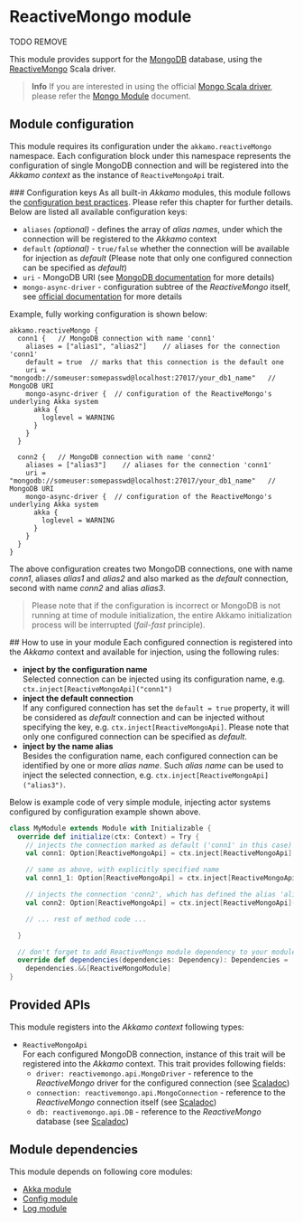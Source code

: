 # ReactiveMongo module 
TODO REMOVE

This module provides support for the [MongoDB](https://www.mongodb.com) database, using the
[ReactiveMongo](http://reactivemongo.org) Scala driver.

> **Info**
  If you are interested in using the official
  [Mongo Scala driver](https://github.com/mongodb/mongo-scala-driver), please refer the
  [Mongo Module](mongo-module.md) document.

## Module configuration
This module requires its configuration under the `akkamo.reactiveMongo` namespace. Each
configuration block under this namespace represents the configuration of single MongoDB connection
and will be registered into the *Akkamo context* as the instance of `ReactiveMongoApi` trait.

### Configuration keys
As all built-in *Akkamo* modules, this module follows the
[configuration best practices](../best-practices/module-config.md). Please refer this chapter for
further details. Below are listed all available configuration keys:

- `aliases` *(optional)* - defines the array of *alias names*, under which the connection will be
  registered to the *Akkamo* context
- `default` *(optional)* - `true/false` whether the connection will be available for injection as
  *default* (Please note that only one configured connection can be specified as *default*)
- `uri` - MongoDB URI (see
   [MongoDB documentation](https://docs.mongodb.com/manual/reference/connection-string/) for more
   details)
- `mongo-async-driver` - configuration subtree of the *ReactiveMongo* itself, see
  [official documentation](http://reactivemongo.org) for more details

Example, fully working configuration is shown below:

```
akkamo.reactiveMongo {
  conn1 {   // MongoDB connection with name 'conn1'
    aliases = ["alias1", "alias2"]    // aliases for the connection 'conn1'
    default = true  // marks that this connection is the default one
    uri = "mongodb://someuser:somepasswd@localhost:27017/your_db1_name"   // MongoDB URI
    mongo-async-driver {  // configuration of the ReactiveMongo's underlying Akka system
      akka {
        loglevel = WARNING
      }
    }
  }

  conn2 {   // MongoDB connection with name 'conn2'
    aliases = ["alias3"]    // aliases for the connection 'conn1'
    uri = "mongodb://someuser:somepasswd@localhost:27017/your_db1_name"   // MongoDB URI
    mongo-async-driver {  // configuration of the ReactiveMongo's underlying Akka system
      akka {
        loglevel = WARNING
      }
    }
  }
}
```

The above configuration creates two MongoDB connections, one with name *conn1*, aliases *alias1* and
*alias2* and also marked as the *default* connection, second with name *conn2* and alias *alias3*.

> Please note that if the configuration is incorrect or MongoDB is not running at time of module
initialization, the entire Akkamo initialization process will be interrupted
(_fail-fast_ principle).

## How to use in your module
Each configured connection is registered into the *Akkamo* context and available for injection,
using the following rules:

- **inject by the configuration name**  
  Selected connection can be injected using its configuration name, e.g.
  `ctx.inject[ReactiveMongoApi]("conn1")`
- **inject the default connection**  
  If any configured connection has set the `default = true` property, it will be considered as
  *default* connection and can be injected without specifying the key, e.g.
  `ctx.inject[ReactiveMongoApi]`. Please note that only one configured connection can be specified
  as *default*.
- **inject by the name alias**  
  Besides the configuration name, each configured connection can be identified by one or more
  *alias name*. Such *alias name* can be used to inject the selected connection, e.g.
  `ctx.inject[ReactiveMongoApi]("alias3")`.

Below is example code of very simple module, injecting actor systems configured by configuration
example shown above.

```scala
class MyModule extends Module with Initializable {
  override def initialize(ctx: Context) = Try {
    // injects the connection marked as default ('conn1' in this case)
    val conn1: Option[ReactiveMongoApi] = ctx.inject[ReactiveMongoApi]

    // same as above, with explicitly specified name
    val conn1_1: Option[ReactiveMongoApi] = ctx.inject[ReactiveMongoApi]("conn1")

    // injects the connection 'conn2', which has defined the alias 'alias3'
    val conn2: Option[ReactiveMongoApi] = ctx.inject[ReactiveMongoApi]("alias3")

    // ... rest of method code ...

  }

  // don't forget to add ReactiveMongo module dependency to your module
  override def dependencies(dependencies: Dependency): Dependencies =
    dependencies.&&[ReactiveMongoModule]
}
```

## Provided APIs
This module registers into the *Akkamo context* following types:

- `ReactiveMongoApi`  
  For each configured MongoDB connection, instance of this trait will be registered into the
  *Akkamo* context. This trait provides following fields:
  - `driver: reactivemongo.api.MongoDriver` - reference to the *ReactiveMongo* driver for the
    configured connection (see
    [Scaladoc](http://reactivemongo.org/releases/0.11/api/#reactivemongo.api.MongoDriver))
  - `connection: reactivemongo.api.MongoConnection` - reference to the *ReactiveMongo* connection
    itself (see [Scaladoc](http://reactivemongo.org/releases/0.11/api/#reactivemongo.api.MongoConnection))
  - `db: reactivemongo.api.DB` - reference to the *ReactiveMongo* database (see
    [Scaladoc](http://reactivemongo.org/releases/0.11/api/#reactivemongo.api.DB))

## Module dependencies
This module depends on following core modules:

- [Akka module](akka-module.md)
- [Config module](config-module.md)
- [Log module](log-module.md)

